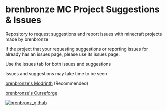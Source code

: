 # brenbronze MC Project Suggestions & Issues
Repository to request suggestions and report issues with minecraft projects made by brenbronze

If the project that your requesting suggestions or reporting issues for already has an issues page, please use its issues page.

Use the issues tab for both issues and suggestions

Issues and suggestions may take time to be seen

[brenbronze's Modrinth](https://modrinth.com/user/brenbronz) (Recommended)

[brenbronze's Curseforge](https://www.curseforge.com/members/brenbronze/projects)

[![brenbronz_github](https://cdn.modrinth.com/user/B7OK2JW5/a68f0af19d6a542d3c2aa90d1e19fb596bce7efc.png)](https://github.com/BrenBronze)
